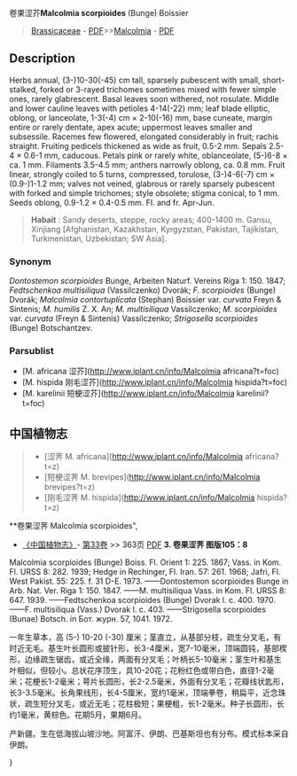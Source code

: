 卷果涩芥**Malcolmia scorpioides** (Bunge) Boissier

> [Brassicaceae](http://www.iplant.cn/info/Brassicaceae?t=foc) - [PDF](http://www.iplant.cn/foc/pdf/Brassicaceae.pdf)>>[Malcolmia](http://www.iplant.cn/info/Malcolmia?t=foc) - [PDF](http://www.iplant.cn/foc/pdf/Malcolmia.pdf)

## Description

Herbs annual, (3-)10-30(-45) cm tall, sparsely pubescent with small, short-stalked, forked or 3-rayed trichomes sometimes mixed with fewer simple ones, rarely glabrescent. Basal leaves soon withered, not rosulate. Middle and lower cauline leaves with petioles 4-14(-22) mm; leaf blade elliptic, oblong, or lanceolate, 1-3(-4) cm × 2-10(-16) mm, base cuneate, margin entire or rarely dentate, apex acute; uppermost leaves smaller and subsessile. Racemes few flowered, elongated considerably in fruit; rachis straight. Fruiting pedicels thickened as wide as fruit, 0.5-2 mm. Sepals 2.5-4 × 0.6-1 mm, caducous. Petals pink or rarely white, oblanceolate, (5-)6-8 × ca. 1 mm. Filaments 3.5-4.5 mm; anthers narrowly oblong, ca. 0.8 mm. Fruit linear, strongly coiled to 5 turns, compressed, torulose, (3-)4-6(-7) cm × (0.9-)1-1.2 mm; valves not veined, glabrous or rarely sparsely pubescent with forked and simple trichomes; style obsolete; stigma conical, to 1 mm. Seeds oblong, 0.9-1.2 × 0.4-0.5 mm. Fl. and fr. Apr-Jun.

> **Habait** : 
> Sandy deserts, steppe, rocky areas; 400-1400 m. Gansu, Xinjiang [Afghanistan, Kazakhstan, Kyrgyzstan, Pakistan, Tajikistan, Turkmenistan, Uzbekistan; SW Asia].

### Synonym
*Dontostemon scorpioides* Bunge, Arbeiten Naturf. Vereins Riga 1: 150. 1847; *Fedtschenkoa multisiliqua* (Vassilczenko) Dvorák; *F. scorpioides* (Bunge) Dvorák; *Malcolmia contortuplicata* (Stephan) Boissier var. *curvata* Freyn & Sintenis; *M. humilis* Z. X. An; *M. multisiliqua* Vassilczenko; *M. scorpioides* var. *curvata* (Freyn & Sintenis) Vassilczenko; *Strigosella scorpioides* (Bunge) Botschantzev.

### Parsublist

* [M.  africana  涩芥](http://www.iplant.cn/info/Malcolmia africana?t=foc)
* [M.  hispida  刚毛涩芥](http://www.iplant.cn/info/Malcolmia hispida?t=foc)
* [M.  karelinii  短梗涩芥](http://www.iplant.cn/info/Malcolmia karelinii?t=foc)

## 中国植物志

> * [涩荠  M.  africana](http://www.iplant.cn/info/Malcolmia africana?t=z)
> * [短梗涩荠  M.  brevipes](http://www.iplant.cn/info/Malcolmia brevipes?t=z)
> * [刚毛涩荠  M.  hispida](http://www.iplant.cn/info/Malcolmia hispida?t=z)

**卷果涩荠 Malcolmia scorpioides",

* [《中国植物志》](http://www.iplant.cn/frps)- [第33卷](http://www.iplant.cn/frps/vol/33) >> 363页 [PDF](http://www.iplant.cn/frps/pdf/33/363a.PDF)
**3. 卷果涩荠 图版105：8**

Malcolmia scorpioides (Bunge) Boiss. Fl. Orient 1: 225. 1867; Vass. in Kom. Fl. URSS 8: 282. 1939; Hedge in Rechinger, Fl. Iran. 57: 261. 1968; Jafri, Fl. West Pakist. 55: 225. f. 31 D-E. 1973. ——Dontostemon scorpioides Bunge in Arb. Nat. Ver. Riga 1: 150. 1847. ——M. multisiliqua Vass. in Kom. Fl. URSS 8: 647. 1939. ——Fedtschenkoa scorpioides (Bunge) Dvorak l. c. 400. 1970. ——F. multisiliqua (Vass.) Dvorak l. c. 403. ——Strigosella scorpioides (Bunae) Botsch. in Бот. журн. 57, 1041. 1972.

一年生草本，高 (5-) 10-20 (-30) 厘米；茎直立，从基部分枝，疏生分叉毛，有时近无毛。基生叶长圆形或披针形，长3-4厘米，宽7-10毫米，顶端圆钝，基部楔形，边缘疏生锯齿，或近全缘，两面有分叉毛；叶柄长5-10毫米；茎生叶和基生叶相似，但较小。总状花序顶生，具10-20花；花粉红色或带白色，直径1-2毫米；花梗长1-2毫米；萼片长圆形，长2-2.5毫米，外面有分叉毛；花瓣线状匙形，长3-3.5毫米。长角果线形，长4-5厘米，宽约1毫米，顶端拳卷，稍扁平，近念珠状，疏生短分叉毛，或近无毛；花柱极短；果梗粗，长1-2毫米。种子长圆形，长约1毫米，黄棕色。花期5月，果期6月。

产新疆。生在低海拔山坡沙地。阿富汗、伊朗、巴基斯坦也有分布。模式标本采自伊朗。

}